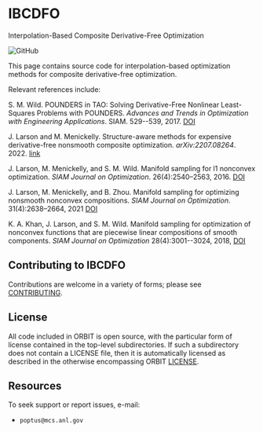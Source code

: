 # IBCDFO

Interpolation-Based Composite Derivative-Free Optimization

![GitHub](https://img.shields.io/github/license/poptus/IBCDFO) 

This page contains source code for interpolation-based optimization methods for
composite derivative-free optimization. 

Relevant references include:

  S. M. Wild. POUNDERS in TAO: Solving Derivative-Free Nonlinear
  Least-Squares Problems with POUNDERS. *Advances and Trends in Optimization with
  Engineering Applications*. SIAM. 529--539, 2017.
  [DOI](https://doi.org/10.1137%2F1.9781611974683.ch40)

  J. Larson and M. Menickelly. Structure-aware methods for expensive
  derivative-free nonsmooth composite optimization. *arXiv:2207.08264*. 2022.
  [link](https://arxiv.org/abs/2207.08264)

  J. Larson, M. Menickelly, and S. M. Wild. Manifold sampling for l1 nonconvex
  optimization. *SIAM Journal on Optimization*. 26(4):2540–2563, 2016. 
  [DOI](https://doi.org/10.1137/15M1042097)
  
  J. Larson, M. Menickelly, and B. Zhou. Manifold sampling for optimizing
  nonsmooth nonconvex compositions. *SIAM Journal on Optimization*.
  31(4):2638–2664, 2021 
  [DOI](https://doi.org/10.1137/20M1378089)

  K. A. Khan, J. Larson, and S. M. Wild. Manifold sampling for optimization of
  nonconvex functions that are piecewise linear compositions of smooth
  components. *SIAM Journal on Optimization* 28(4):3001--3024, 2018,
  [DOI](https://doi.org/10.1137/17m114741x)

## Contributing to IBCDFO 

Contributions are welcome in a variety of forms; please see [CONTRIBUTING](CONTRIBUTING.rst).

## License 

All code included in ORBIT is open source, with the particular form of license contained in the top-level 
subdirectories.  If such a subdirectory does not contain a LICENSE file, then it is automatically licensed 
as described in the otherwise encompassing ORBIT [LICENSE](/LICENSE).  


## Resources

To seek support or report issues, e-mail:

 * ``poptus@mcs.anl.gov``

